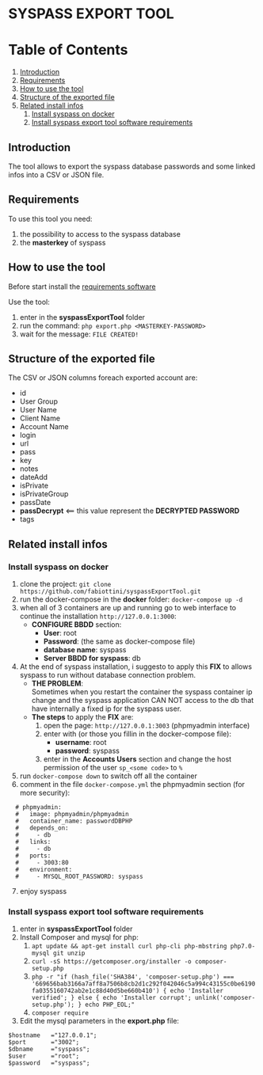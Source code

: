# SYSPASS EXPORT TOOL

# Table of Contents
1. [Introduction](#introduction)
2. [Requirements](#Requirements)
3. [How to use the tool](#How-to-use-the-tool)
4. [Structure of the exported file](#Structure-of-the-exported-file)
5. [Related install infos](#Related-install-infos)
    1. [Install syspass on docker](#Install-syspass-on-docker)
    2. [Install syspass export tool software requirements](#Install-syspass-export-tool-software-requirements) 


## Introduction

The tool allows to export the syspass database passwords and some linked infos into a CSV or JSON file.

## Requirements

To use this tool you need:

1. the possibility to access to the syspass database
2. the **masterkey** of syspass

## How to use the tool

Before start install the [requirements software](#Install-syspass-export-tool-software-requirements)

Use the tool:
1. enter in the **syspassExportTool** folder
2. run the command: ``php export.php <MASTERKEY-PASSWORD>``
3. wait for the message: ``FILE CREATED!``

## Structure of the exported file

The CSV or JSON columns foreach exported account are:
- id
- User Group
- User Name
- Client Name
- Account Name
- login
- url
- pass
- key
- notes
- dateAdd
- isPrivate
- isPrivateGroup
- passDate
- **passDecrypt** <== this value represent the **DECRYPTED PASSWORD**
- tags

## Related install infos

### Install syspass on docker

1. clone the project: ``git clone https://github.com/fabiottini/syspassExportTool.git``
2. run the docker-compose in the **docker** folder: ``docker-compose up -d``
3. when all of 3 containers are up and running go to web interface to continue the installation ``http://127.0.0.1:3000``:
    - **CONFIGURE BBDD** section:
        - **User**: root
        - **Password**: (the same as docker-compose file)
        - **database name**: syspass
        - **Server BBDD for syspass**: db
4. At the end of syspass installation, i suggesto to apply this **FIX** to allows syspass to run without database connection problem.
    - **THE PROBLEM**: <br> Sometimes when you restart the container the syspass container ip change and the syspass application CAN NOT access to the db that have internally a fixed ip for the syspass user.
    - **The steps** to apply the **FIX** are:
        1. open the page: ``http://127.0.0.1:3003`` (phpmyadmin interface)
        2. enter with (or those you fillin in the docker-compose file): 
            - **username**: root
            - **password**: syspass 
        3. enter in the **Accounts Users** section and change the host permission of the user ``sp_<some code>`` to ``%``
5. run ``docker-compose down`` to switch off all the container
6. comment in the file ``docker-compose.yml`` the phpmyadmin section (for more security):
```
  # phpmyadmin: 
  #   image: phpmyadmin/phpmyadmin
  #   container_name: passwordDBPHP
  #   depends_on:
  #     - db
  #   links: 
  #     - db
  #   ports:
  #     - 3003:80
  #   environment:
  #     - MYSQL_ROOT_PASSWORD: syspass
```
7. enjoy syspass

### Install syspass export tool software requirements

1. enter in **syspassExportTool** folder
2. Install Composer and mysql for php:
    1. ``apt update && apt-get install curl php-cli php-mbstring php7.0-mysql git unzip``
    2. ``curl -sS https://getcomposer.org/installer -o composer-setup.php``
    3. ``php -r "if (hash_file('SHA384', 'composer-setup.php') === '669656bab3166a7aff8a7506b8cb2d1c292f042046c5a994c43155c0be6190fa0355160742ab2e1c88d40d5be660b410') { echo 'Installer verified'; } else { echo 'Installer corrupt'; unlink('composer-setup.php'); } echo PHP_EOL;"``
    4. ``composer require``
3. Edit the mysql parameters in the **export.php** file:
```
$hostname   ="127.0.0.1";
$port       ="3002";
$dbname     ="syspass";
$user       ="root";
$password   ="syspass";
```